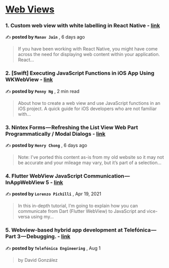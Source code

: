 
<h1><a href=https://medium.com/tag/webview/recommended target="_blank" rel="noopener noreferrer">Web Views</a></h1>
<h3>1. Custom web view with white labelling in React Native - <a href=https://medium.com/@manav-jain/custom-web-view-with-white-labelling-in-react-native-c67745b0a35c?source=tag_recommended_feed---------0-84----------webview----------bbb4b3fb_94c0_4d3d_ac4e_a31f8e70cc1b------- target="_blank" rel="noopener noreferrer">link</a></h3>

✍️ **posted by `Manav Jain`** <date> , 6 days ago</date>

<blockquote>If you have been working with React Native, you might have come across the need for displaying web content within your application. React…</blockquote>

<h3>2. [Swift] Executing JavaScript Functions in iOS App Using WKWebView - <a href=https://medium.com/gitconnected/swift-executing-javascript-functions-in-ios-app-using-wkwebview-f905dd1a489?source=tag_recommended_feed---------1-85----------webview----------bbb4b3fb_94c0_4d3d_ac4e_a31f8e70cc1b------- target="_blank" rel="noopener noreferrer">link</a></h3>

✍️ **posted by `Penny Ng`** <date> , 2 min read</date>

<blockquote>About how to create a web view and use JavaScript functions in an iOS project. A quick guide for iOS developers who are not familiar with…</blockquote>

<h3>3. Nintex Forms — Refreshing the List View Web Part Programmatically / Modal Dialogs - <a href=https://medium.com/@henry.chong/nintex-forms-refreshing-the-list-view-web-part-programmatically-modal-dialogs-48461aac666d?source=tag_recommended_feed---------2-84----------webview----------bbb4b3fb_94c0_4d3d_ac4e_a31f8e70cc1b------- target="_blank" rel="noopener noreferrer">link</a></h3>

✍️ **posted by `Henry Chong`** <date> , 6 days ago</date>

<blockquote>Note: I’ve ported this content as-is from my old website so it may not be accurate and your mileage may vary, but it’s part of a selection…</blockquote>

<h3>4. Flutter WebView JavaScript Communication — InAppWebView 5 - <a href=https://medium.com/flutter-community/flutter-webview-javascript-communication-inappwebview-5-403088610949?source=tag_recommended_feed---------3-85----------webview----------bbb4b3fb_94c0_4d3d_ac4e_a31f8e70cc1b------- target="_blank" rel="noopener noreferrer">link</a></h3>

✍️ **posted by `Lorenzo Pichilli`** <date> , Apr 19, 2021</date>

<blockquote>In this in-depth tutorial, I’m going to explain how you can communicate from Dart (Flutter WebView) to JavaScript and vice-versa using my…</blockquote>

<h3>5. Webview-based hybrid app development at Telefónica — Part 3 — Debugging. - <a href=https://medium.com/telefonica-i-d-engineering/webview-based-hybrid-app-development-at-telefónica-part-3-debugging-357397336a39?source=tag_recommended_feed---------4-84----------webview----------bbb4b3fb_94c0_4d3d_ac4e_a31f8e70cc1b------- target="_blank" rel="noopener noreferrer">link</a></h3>

✍️ **posted by `Telefónica Engineering`** <date> , Aug 1</date>

<blockquote>by David González</blockquote>

